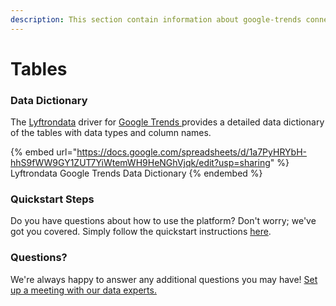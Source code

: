 ```yaml
---
description: This section contain information about google-trends connector tables information
---
```


# Tables

### Data Dictionary

The [Lyftrondata](https://www.lyftrondata.com/) driver for [Google Trends](https://www.lyftrondata.com/integration/google-trends/)[ ](https://www.lyftrondata.com/integration/google-trends/)provides a detailed data dictionary of the tables with data types and column names.

{% embed url="https://docs.google.com/spreadsheets/d/1a7PyHRYbH-hhS9fWW9GY1ZUT7YiWtemWH9HeNGhVjqk/edit?usp=sharing" %}
Lyftrondata Google Trends Data Dictionary
{% endembed %}

### Quickstart Steps

Do you have questions about how to use the platform? Don't worry; we've got you covered. Simply follow the quickstart instructions [here](../../../../quickstart-steps.md).

### Questions? <a href="#questions" id="questions"></a>

We're always happy to answer any additional questions you may have! [Set up a meeting with our data experts.](https://www.lyftrondata.com/book-a-meeting/)

